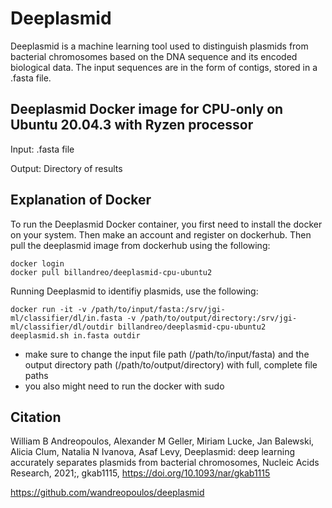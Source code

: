 # Deeplasmid

Deeplasmid is a machine learning tool used to distinguish plasmids from bacterial chromosomes based on the DNA sequence and its encoded biological data. The input sequences are in the form of contigs, stored in a .fasta file. 


## Deeplasmid Docker image for CPU-only on Ubuntu 20.04.3 with Ryzen processor
Input: .fasta file 

Output: Directory of results 

## Explanation of Docker 


To run the Deeplasmid Docker container, you first need to install the docker on your system. Then make an account and register on dockerhub. Then pull the deeplasmid image from dockerhub using the following: 

```
docker login
docker pull billandreo/deeplasmid-cpu-ubuntu2
```

Running Deeplasmid to identifiy plasmids, use the following:
```
docker run -it -v /path/to/input/fasta:/srv/jgi-ml/classifier/dl/in.fasta -v /path/to/output/directory:/srv/jgi-ml/classifier/dl/outdir billandreo/deeplasmid-cpu-ubuntu2 deeplasmid.sh in.fasta outdir
```
* make sure to change the input file path (/path/to/input/fasta) and the output directory path (/path/to/output/directory) with full, complete file paths
* you also might need to run the docker with sudo



## Citation

William B Andreopoulos, Alexander M Geller, Miriam Lucke, Jan Balewski, Alicia Clum, Natalia N Ivanova, Asaf Levy, Deeplasmid: deep learning accurately separates plasmids from bacterial chromosomes, Nucleic Acids Research, 2021;, gkab1115, https://doi.org/10.1093/nar/gkab1115

https://github.com/wandreopoulos/deeplasmid



